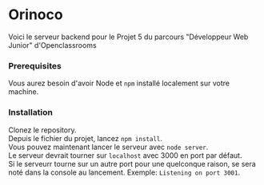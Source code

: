 # Orinoco #

Voici le serveur backend pour le Projet 5 du parcours "Développeur Web Junior" d'Openclassrooms

### Prerequisites ###

Vous aurez besoin d'avoir Node et `npm` installé localement sur votre machine.

### Installation ###

Clonez le repository.  
Depuis le fichier du projet, lancez `npm install`.  
Vous pouvez maintenant lancer le serveur avec `node server`.  
Le serveur devrait tourner sur `localhost` avec 3000 en port par défaut.  
Si le serveurr tourne sur un autre port pour une quelconque raison, se sera noté dans la console au lancement. Exemple: `Listening on port 3001`.  
